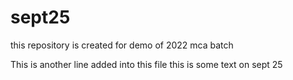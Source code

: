 # sept25
this repository is created for demo of 2022 mca batch

This is another line added into this file
this is some text on sept 25
